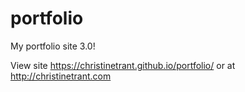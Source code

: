 # portfolio
My portfolio site 3.0!

View site https://christinetrant.github.io/portfolio/
or at http://christinetrant.com
